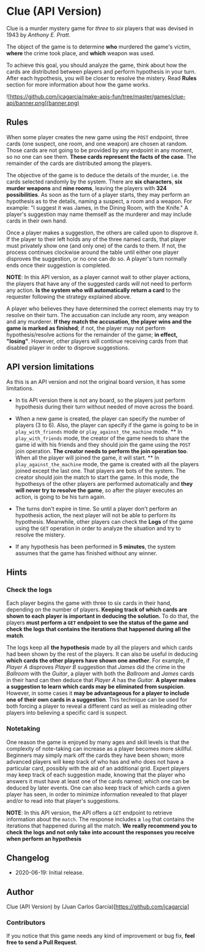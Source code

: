 # Clue (API Version)

Clue is a murder mystery game for *three* to *six* players that was devised in 1943 by *Anthony E. Pratt*.

The object of the game is to determine **who** murdered the game's victim, **where** the crime took place, and **which** weapon was used. 

To achieve this goal, you should analyze the game, think about how the cards are distributed between players and perform hypothesis in your turn. After each hypothesis, you will be closer to resolve the mistery. Read **Rules** section for more information about how the game works.

![https://github.com/jcagarcia/make-apis-fun/tree/master/games/clue-api/banner.png](banner.png)

## Rules

When some player creates the new game using the `POST` endpoint, three cards (one suspect, one room, and one weapon) are chosen at random. Those cards are not going to be provided by any endpoint in any moment, so no one can see them. **These cards represent the facts of the case**. The remainder of the cards are distributed among the players. 

The objective of the game is to deduce the details of the murder, i.e. the cards selected randomly by the system. There are **six characters**, **six murder weapons** and **nine rooms**, leaving the players with **324 possibilities**. As soon as the turn of a player starts, they may perform an hypothesis as to the details, naming a suspect, a room and a weapon. For example: "I suggest it was James, in the Dining Room, with the Knife." A player's suggestion may name themself as the murderer and may include cards in their own hand.

Once a player makes a suggestion, the others are called upon to disprove it. If the player to their left holds any of the three named cards, that player must privately show one (and only one) of the cards to them. If not, the process continues clockwise around the table until either one player disproves the suggestion, or no one can do so. A player's turn normally ends once their suggestion is completed. 

**NOTE**: In this API version, as a player cannot wait to other player actions, the players that have any of the suggested cards will not need to perform any action. **Is the system who will automatically return a card** to the requester following the strategy explained above.

A player who believes they have determined the correct elements may try to resolve on their turn. The accusation can include any room, any weapon and any murderer. **If they match the accusation, the player wins and the game is marked as finished**; if not, the player may not perform hypothesis/resolve actions for the remainder of the game; **in effect, "losing"**. However, other players will continue receiving cards from that disabled player in order to disprove suggestions.

## API version limitations

As this is an API version and not the original board version, it has some limitations.

* In tis API version there is not any board, so the players just perform hypothesis during their turn without needed of move across the board.

* When a new game is created, the player can specify the number of players (3 to 6). Also, the player can specify if the game is going to be in `play_with_friends` mode or `play_against_the_machine` mode.
** In `play_with_friends` mode, the creator of the game needs to share the game id with his friends and they should join the game using the `POST` join operation. **The creator needs to perform the join operation too**. When all the player will joined the game, it will start.
** In `play_against_the_machine` mode, the game is created with all the players joined except the last one. That players are bots of the system. The creator should join the match to start the game. In this mode, the hypothesys of the other players are performed automatically and **they will never try to resolve the game**, so after the player executes an action, is going to be his turn again.

* The turns don't expire in time. So until a player don't perform an hypothesis action, the next player will not be able to perform its hypothesis. Meanwhile, other players can check the **Logs** of the game using the `GET` operation in order to analyze the situation and try to resolve the mistery.

* If any hypothesis has been performed in **5 minutes**, the system assumes that the game has finished without any winner.

## Hints

### Check the logs

Each player begins the game with three to six cards in their hand, depending on the number of players. **Keeping track of which cards are shown to each player is important in deducing the solution.** To do that, the players **must perform a `GET` endpoint to see the status of the game and check the logs that contains the iterations that happened during all the match**.

The logs keep all **the hypothesis** made by all the players and which cards had been shown by the rest of the players. It can also be useful in deducing **which cards the other players have shown one another**. For example, if *Player A* disproves *Player B* suggestion that *James* did the crime in the *Ballroom* with the *Guitar*, a player with both the *Ballroom* and *James* cards in their hand can then deduce that *Player A* has the *Guitar*. **A player makes a suggestion to learn which cards may be eliminated from suspicion**. However, in some cases it **may be advantageous for a player to include one of their own cards in a suggestion**. This technique can be used for both forcing a player to reveal a different card as well as misleading other players into believing a specific card is suspect.

### Notetaking

One reason the game is enjoyed by many ages and skill levels is that the complexity of note-taking can increase as a player becomes more skillful. Beginners may simply mark off the cards they have been shown; more advanced players will keep track of who has and who does not have a particular card, possibly with the aid of an additional grid. Expert players may keep track of each suggestion made, knowing that the player who answers it must have at least one of the cards named; which one can be deduced by later events. One can also keep track of which cards a given player has seen, in order to minimize information revealed to that player and/or to read into that player's suggestions. 

**NOTE**: In this API version, the API offers a `GET` endpoint to retrieve information about the `match`. The response includes a `log` that contains the iterations that happened during all the match. **We really recommend you to check the logs and not only take into account the responses you receive when perform an hypothesis**


## Changelog

* 2020-06-19: Initial release.

## Author

Clue (API Version) by (Juan Carlos García)[https://github.com/jcagarcia]

### Contributors

If you notice that this game needs any kind of improvement or bug fix, **feel free to send a Pull Request**.